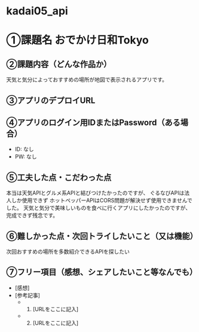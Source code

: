 # kadai05_api
# ①課題名 おでかけ日和Tokyo
## ②課題内容（どんな作品か）
天気と気分によっておすすめの場所が地図で表示されるアプリです。
## ③アプリのデプロイURL
## ④アプリのログイン用IDまたはPassword（ある場合）
- ID: なし
- PW: なし
## ⑤工夫した点・こだわった点
本当は天気APIとグルメ系APIと結びつけたかったのですが、
ぐるなびAPIは法人しか使用できず
ホットペッパーAPIはCORS問題が解決せず使用できませんでした。
天気と気分で美味しいものを食べに行くアプリにしたかったのですが、完成できず残念です。
## ⑥難しかった点・次回トライしたいこと（又は機能）
次回おすすめの場所を多数紹介できるAPIを探したい

## ⑦フリー項目（感想、シェアしたいこと等なんでも）
- [感想]
- [参考記事]
  - 1. [URLをここに記入]
  - 2. [URLをここに記入]
